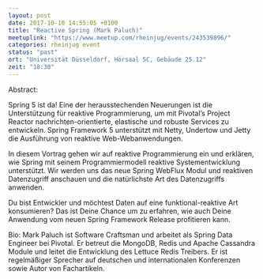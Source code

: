 ```yaml
---
layout: post
date: 2017-10-10 14:55:05 +0100
title: "Reactive Spring (Mark Paluch)"
meetuplink: "https://www.meetup.com/rheinjug/events/243539896/"
categories: rheinjug event
status: "past"
ort: "Universität Düsseldorf, Hörsaal 5C, Gebäude 25.12"
zeit: "18:30"
---
```


Abstract:
 
Spring 5 ist da! Eine der herausstechenden Neuerungen ist die Unterstützung für reaktive Programmierung, um mit Pivotal’s Project Reactor nachrichten-orientierte, elastische und robuste Services zu entwickeln. Spring Framework 5 unterstützt mit Netty, Undertow und Jetty die Ausführung von reaktive Web-Webanwendungen.
 
In diesem Vortrag gehen wir auf reaktive Programmierung ein und erklären, wie Spring mit seinem Programmiermodell reaktive Systementwicklung unterstützt. Wir werden uns das neue Spring WebFlux Modul und reaktiven Datenzugriff anschauen und die natürlichste Art des Datenzugriffs anwenden.
 
Du bist Entwickler und möchtest Daten auf eine funktional-reaktive Art konsumieren? Das ist Deine Chance um zu erfahren, wie auch Deine Anwendung vom neuen Spring Framework Release profitieren kann.
 
Bio:
Mark Paluch ist Software Craftsman und arbeitet als Spring Data Engineer bei Pivotal. Er betreut die MongoDB, Redis und Apache Cassandra Module und leitet die Entwicklung des Lettuce Redis Treibers. Er ist regelmäßiger Sprecher auf deutschen und internationalen Konferenzen sowie Autor von Fachartikeln.
 
